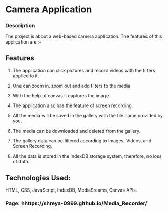 # Camera Application
### Description

The project is about a web-based camera application. The features of this application are :-  
## Features
1. The application can click pictures and record videos with the filters applied to it.

2. One can zoom in, zoom out and add filters to the media.

3. With the help of canvas it captures the image.

4. The application also has the feature of screen recording.

5. All the media will be saved in the gallery with the file name provided by you.

6. The media can be downloaded and deleted from the gallery.

7. The gallery data can be filtered according to Images, Videos, and Screen Recording.

8. All the data is stored in the IndexDB storage system, therefore, no loss of data.

## Technologies Used: 
HTML, CSS, JavaScript, IndexDB, MediaSreams, Canvas APIs.

### Page: hhttps://shreya-0999.github.io/Media_Recorder/
